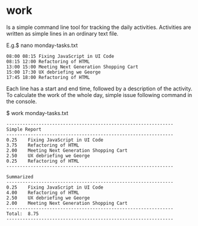 # work
Is a simple command line tool for tracking the daily activities. Activities are written as simple lines in an ordinary  text file.

E.g.$ nano monday-tasks.txt
```
08:00 08:15 Fixing JavaScript in UI Code
08:15 12:00 Refactoring of HTML
13:00 15:00 Meeting Next Generation Shopping Cart
15:00 17:30 UX debriefing we George
17:45 18:00 Refactoring of HTML
```

Each line has a start and end time, followed by a description of the activity. To calculate the work of the whole day, simple issue following command in the console.

$ work monday-tasks.txt
```
--------------------------------------------------------------
Simple Report
--------------------------------------------------------------
0.25    Fixing JavaScript in UI Code
3.75    Refactoring of HTML
2.00    Meeting Next Generation Shopping Cart
2.50    UX debriefing we George
0.25    Refactoring of HTML
--------------------------------------------------------------

Summarized
--------------------------------------------------------------
0.25    Fixing JavaScript in UI Code
4.00    Refactoring of HTML
2.50    UX debriefing we George
2.00    Meeting Next Generation Shopping Cart
--------------------------------------------------------------
Total:  8.75
--------------------------------------------------------------
```
